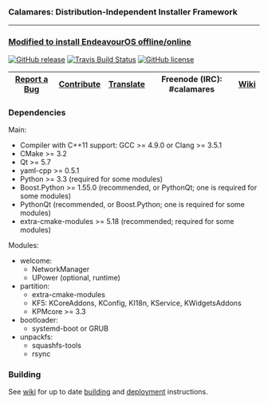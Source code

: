 ### Calamares: Distribution-Independent Installer Framework
---------
### [Modified to install EndeavourOS offline/online](https://github.com/endeavouros-teams)

[![GitHub release](https://img.shields.io/github/release/calamares/calamares.svg)](https://github.com/calamares/calamares/releases)
[![Travis Build Status](https://travis-ci.org/calamares/calamares.svg?branch=master)](https://travis-ci.org/calamares/calamares)
[![GitHub license](https://img.shields.io/github/license/calamares/calamares.svg)](https://github.com/calamares/calamares/blob/master/LICENSE)

| [Report a Bug](https://github.com/calamares/calamares/issues/new) | [Contribute](https://github.com/calamares/calamares/blob/master/ci/HACKING.md) | [Translate](https://www.transifex.com/projects/p/calamares/) | Freenode (IRC): #calamares | [Wiki](https://github.com/calamares/calamares/wiki) |
|:-----------------------------------------:|:----------------------:|:-----------------------:|:--------------------------:|:--------------------------:|

### Dependencies

Main:
* Compiler with C++11 support: GCC >= 4.9.0 or Clang >= 3.5.1
* CMake >= 3.2
* Qt >= 5.7
* yaml-cpp >= 0.5.1
* Python >= 3.3 (required for some modules)
* Boost.Python >= 1.55.0 (recommended, or PythonQt; one is required for some modules)
* PythonQt (recommended, or Boost.Python; one is required for some modules)
* extra-cmake-modules >= 5.18 (recommended; required for some modules)

Modules:
* welcome:
  * NetworkManager
  * UPower (optional, runtime)
* partition:
  * extra-cmake-modules
  * KF5: KCoreAddons, KConfig, KI18n, KService, KWidgetsAddons
  * KPMcore >= 3.3
* bootloader:
  * systemd-boot or GRUB
* unpackfs:
  * squashfs-tools
  * rsync

### Building

See [wiki](https://github.com/calamares/calamares/wiki) for up to date
[building](https://github.com/calamares/calamares/wiki/Develop-Guide)
and [deployment](https://github.com/calamares/calamares/wiki/Deploy-Guide)
instructions.
